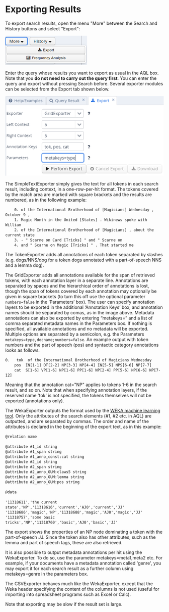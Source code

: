 # Exporting Results

To export search results, open the menu "More" between the Search and
History buttons and select "Export":

![](../images/export.png)

Enter the query whose results you want to export as usual in the AQL
box. Note that you **do not need to carry out the query first**. You can
enter the query and export without pressing Search before. Several
exporter modules can be selected from the Export tab shown below.

![](../images/export2.png)

The SimpleTextExporter simply gives the text for all tokens in each
search result, including context, in a one-row-per-hit format. The
tokens covered by the match area are marked with square brackets and the
results are numbered, as in the following
example:

``` 
    0. of the International Brotherhood of [Magicians] Wednesday , October 9 , 
    1. Magic Month in the United [States] . Wikinews spoke with William 
    2. of the International Brotherhood of [Magicians] , about the current state 
    3. - " Scarne on Card [Tricks] " and " Scarne on 
    4. and " Scarne on Magic [Tricks] " . That started me 
```

The TokenExporter adds all annotations of each token separated by slashes
(e.g. dogs/NNS/dog for a token dogs annotated with a part-of-speech NNS
and a lemma dog).

The GridExporter adds all annotations available for the span of
retrieved tokens, with each annotation layer in a separate line.
Annotations are separated by spaces and the hierarchical order of
annotations is lost, though the span of tokens covered by each
annotation may optionally be given in square brackets (to turn this off
use the optional parameter `numbers=false` in the ‘Parameters’ box). The
user can specify annotation layers to be exported in the additional
‘Annotation Keys’ box, and annotation names should be separated by
comas, as in the image above. Metadata annotations can also be exported
by entering “metakeys=” and a list of comma separated metadata names in
the Parameters box. If nothing is specified, all available annotations
and no metadata will be exported. Multiple options are separated by a
semicolon, e.g. the Parameters `metakeys=type,docname;numbers=false`. An
example output with token numbers and the part of speech (pos) and
syntactic category annotations looks as follows.

    0.   tok  of the International Brotherhood of Magicians Wednesday 
        pos  IN[1-1] DT[2-2] NP[3-3] NP[4-4] IN[5-5] NPS[6-6] NP[7-7] 
        cat  S[1-6] VP[1-6] NP[1-6] PP[1-6] NP[2-4] PP[5-6] NP[6-6] NP[7-12] 

Meaning that the annotation cat="NP" applies to tokens 1-6 in the search
result, and so on. Note that when specifying annotation layers, if the
reserved name 'tok' is not specified, the tokens themselves will not be
exported (annotations only).

The WekaExporter outputs the format used by the [WEKA machine learning
tool](http://www.cs.waikato.ac.nz/ml/weka/). Only the attributes of the
search elements (\#1, \#2 etc. in AQL) are outputted, and are separated
by commas. The order and name of the attributes is declared in the
beginning of the export text, as in this example:

    @relation name
    
    @attribute #1_id string
    @attribute #1_span string
    @attribute #1_anno_const:cat string
    @attribute #2_id string
    @attribute #2_span string
    @attribute #2_anno_GUM:claws5 string
    @attribute #2_anno_GUM:lemma string
    @attribute #2_anno_GUM:pos string
    
    @data
    
    '11318611','the current state','NP','11318616','current','AJ0','current','JJ'
    '11318686','magic','NP','11318688','magic','AJ0','magic','JJ'
    '11318757','some basic tricks','NP','11318760','basic','AJ0','basic','JJ'

The export shows the properties of an NP node dominating a token with
the part-of-speech JJ. Since the token also has other attributes, such
as the lemma and part of speech tags, these are also retrieved.

It is also possible to output metadata annotations per hit using the
WekaExporter. To do so, use the parameter metakeys=meta1,meta2 etc. For
example, if your documents have a metadata annotation called 'genre',
you may export it for each search result as a further column using
metakeys=genre in the parameters box.

The CSVExporter behaves much like the WekaExporter, except that the Weka
header specifying the content of the columns is not used (useful for
importing into spreadsheet programs such as Excel or Calc).

Note that exporting may be slow if the result set is large.